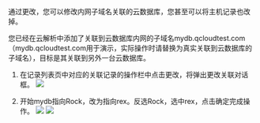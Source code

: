 通过更改，您可以修改内网子域名关联的云数据库，您甚至可以将主机记录也改掉。

您已经在云解析中添加了关联到云数据库内网的子域名mydb.qcloudtest.com（mydb.qcloudtest.com用于演示，实际操作时请替换为真实关联到云数据库的子域名），目标是其关联到另外一台云数据库。

1. 在记录列表页中对应的关联记录的操作栏中点击更改，将弹出更改关联对话框。
![](https://mccdn.qcloud.com/static/img/8b802527f54b08f81b57f017b03d9cc3/11111.png)

2. 开始mydb指向Rock，改为指向rex。反选Rock，选中rex，点击确定完成操作。
![](https://mccdn.qcloud.com/static/img/3c2ccf1caf17bacd3d186be5bef723fa/22222.png)
![](https://mccdn.qcloud.com/static/img/5dc2696d5334460e1567befe7d3cf2b9/333333.png)